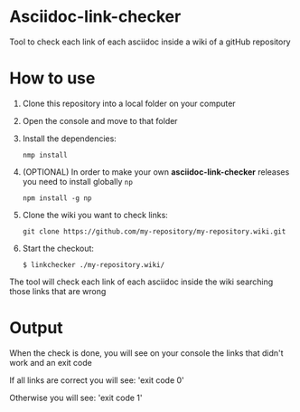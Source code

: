 # Asciidoc-link-checker

Tool to check each link of each asciidoc inside a wiki of a gitHub repository

# How to use

1.  Clone this repository into a local folder on your computer
2.  Open the console and move to that folder
3.  Install the dependencies:

    `nmp install`

4.  (OPTIONAL) In order to make your own **asciidoc-link-checker** releases you need to install globally `np`

    `npm install -g np`

5.  Clone the wiki you want to check links:

    `git clone https://github.com/my-repository/my-repository.wiki.git`

6.  Start the checkout:

    `$ linkchecker ./my-repository.wiki/`

The tool will check each link of each asciidoc inside the wiki searching those links that are wrong

# Output

When the check is done, you will see on your console the links that didn't work and an exit code

If all links are correct you will see:
'exit code 0'

Otherwise you will see:
'exit code 1'
